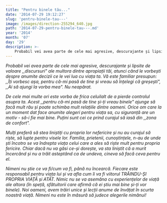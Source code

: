 ```yaml
---
title: "Pentru binele tău..."
date: '2014-07-29 19:12:27'
slug: 'pentru-binele-tau---'
image: /images/direction-255294_640.jpg
path: '2014-07-29-pentru-binele-tau---.md'
year: '2014'
month: '07'
day: '29'
description: >-
    Probabil vei avea parte de cele mai agresive, descurajante și lipsite de valoare ,,discursuri" ale multora dintre apropiații tăi, atunci când le vorbești despre anumite decizii ce le vei lua cu viața 
---
```

<div class="kg-card-markdown"><p><em>Probabil vei avea parte de cele mai agresive, descurajante și lipsite de valoare ,,discursuri" ale multora dintre apropiații tăi, atunci când le vorbești despre anumite decizii ce le vei lua cu viața ta.</em> <em>Vă este familiar presupun: ,,Îți vorbesc așa, pentru că-mi pasă de tine și vreau să înțelegi că greșești", ,,Ai să ajungi la vorba mea".  Nu neapărat. </em></p>
<p><em>De cele mai multe ori este vorba de frica celuilalt de a pierde controlul asupra ta.</em> <em>Acest ,,pentru că-mi pasă de tine și-ți vreau binele" ajunge să facă mult rău și poate schimba mult relațiile dintre oameni. Orice om care la un moment dat face anumite alegeri pentru viața sa, cu siguranță are un motiv - să-i fie mai bine. </em> <em>Puțini sunt cei ce prind curajul să iasă din ,,zona de confort". </em></p>
<p><em>Mulți preferă să stea liniștiți cu propria lor nefericire și nu au curajul să riște, să lupte pentru visele lor.</em> <em> Familia, prietenii, cunoștințele, n-au de unde ști încotro se va îndrepta viața celui care a ales să riște mult pentru propria fericire. Chiar dacă nu va găsi ce-și dorește, va sta liniștit că a murit încercând și nu a trăit asteptând ca de undeva, cineva să facă ceva pentru el. </em></p>
<p><em>Nimeni nu știe ce va fi/cum va fi, până nu încearcă.</em> <em> Fiecare este responsabil pentru viața lui și va afla cum îi va fi viitorul TRĂINDU-ȘI PROPRIA VIAȚĂ și ATÂT.  Nimic nu se va asemăna cu experiențelor de viață ale altora (în speță, sfătuitorii care  afirmă că ei știu mai bine și-ți vor binele).</em> <em> Noi oameni, avem trăiri unice și lecții anume de învățat în scurta noastră viață. Nimeni nu este în măsură să judece alegerile nimănui!</em></p>
</div>
    